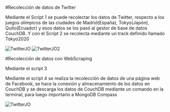 #Recolección de datos de Twitter

Mediante el Script 1 se puede recolectar los datos de Twitter, respecto a los juegos olímpicos de las ciudades de Madrid(España), Tokyo(Japón), Quito(Ecuador) y esos datos se los pasó al gestor de base de datos CouchDB. Y con el Script 2 se recolecta mediante un track definido llamado Tokyo2020

<img src="https://i.postimg.cc/vH7mM9yr/Twitter-DB1.jpg" alt="TwitterJO"/>
<img src="https://i.postimg.cc/fbPz5f7N/Twitter-DB2.jpg" alt="TwitterJO2"/>

#Recolección de datos con WebScraping

Mediante el script 3

Mediante el script 4 se realiza la recolección de datos de una página web de Facebook, se hace la conexión y almacenamiento de los datos en CouchDB y se descarga los datos de CouchDB mediante un comando en la terminal, para luego importarlo a MongoDB Compass

<img src="https://i.postimg.cc/vH7mM9yr/Twitter-DB1.jpg" alt="TwitterJO"/>
